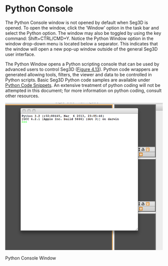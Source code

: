 # Python Console

The Python Console window is not opened by default when Seg3D is opened. To open the window, click the ’Window’ option in the task bar and select the Python option. The window may also be toggled by using the key command: Shift+CTRL/CMD+Y. Notice the Python Window option in the window drop-down menu is located below a separator. This indicates that the window will open a new pop-up window outside of the general Seg3D user interface.

The Python Window opens a Python scripting console that can be used by advanced users to control Seg3D (<a href="#PythonConsole">Figure 4.13</a>). Python code wrappers are generated allowing tools, filters, the viewer and data to be controlled in Python scripts. Basic Seg3D Python code samples are available under [Python Code Snippets](../../../../py_docs/python). An extensive treatment of python coding will not be attempted in this document; for more information on python coding, consult other resources.

![PythonConsole](../../Seg3DBasicFunctionality_figures/PythonConsole_blank.png)
<figcaption>Python Console Window</figcaption>
